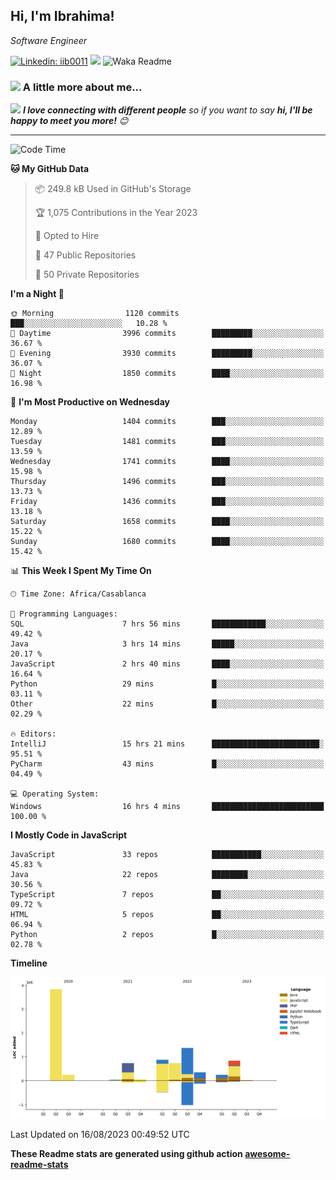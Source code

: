 <h2>Hi, I'm Ibrahima! </h2>
<p><em>Software Engineer 
</em></p>


[![Linkedin: iib0011](https://img.shields.io/badge/-iib0011-blue?style=flat-square&logo=Linkedin&logoColor=white&link=https://www.linkedin.com/in/iib0011/)](https://www.linkedin.com/in/iib0011/)
![](https://visitor-badge.glitch.me/badge?page_id=iib0011)
![Waka Readme](https://github.com/iib0011/iib0011/workflows/Waka%20Readme/badge.svg)


### <img src="https://media.giphy.com/media/VgCDAzcKvsR6OM0uWg/giphy.gif" width="50"> A little more about me...  


<img src="https://media.giphy.com/media/LnQjpWaON8nhr21vNW/giphy.gif" width="60"> <em><b>I love connecting with different people</b> so if you want to say <b>hi, I'll be happy to meet you more!</b> 😊</em>

---
<!--START_SECTION:waka-->
![Code Time](http://img.shields.io/badge/Code%20Time-2%2C415%20hrs%2016%20mins-blue)

**🐱 My GitHub Data** 

> 📦 249.8 kB Used in GitHub's Storage 
 > 
> 🏆 1,075 Contributions in the Year 2023
 > 
> 💼 Opted to Hire
 > 
> 📜 47 Public Repositories 
 > 
> 🔑 50 Private Repositories 
 > 
**I'm a Night 🦉** 

```text
🌞 Morning                1120 commits        ███░░░░░░░░░░░░░░░░░░░░░░   10.28 % 
🌆 Daytime                3996 commits        █████████░░░░░░░░░░░░░░░░   36.67 % 
🌃 Evening                3930 commits        █████████░░░░░░░░░░░░░░░░   36.07 % 
🌙 Night                  1850 commits        ████░░░░░░░░░░░░░░░░░░░░░   16.98 % 
```
📅 **I'm Most Productive on Wednesday** 

```text
Monday                   1404 commits        ███░░░░░░░░░░░░░░░░░░░░░░   12.89 % 
Tuesday                  1481 commits        ███░░░░░░░░░░░░░░░░░░░░░░   13.59 % 
Wednesday                1741 commits        ████░░░░░░░░░░░░░░░░░░░░░   15.98 % 
Thursday                 1496 commits        ███░░░░░░░░░░░░░░░░░░░░░░   13.73 % 
Friday                   1436 commits        ███░░░░░░░░░░░░░░░░░░░░░░   13.18 % 
Saturday                 1658 commits        ████░░░░░░░░░░░░░░░░░░░░░   15.22 % 
Sunday                   1680 commits        ████░░░░░░░░░░░░░░░░░░░░░   15.42 % 
```


📊 **This Week I Spent My Time On** 

```text
🕑︎ Time Zone: Africa/Casablanca

💬 Programming Languages: 
SQL                      7 hrs 56 mins       ████████████░░░░░░░░░░░░░   49.42 % 
Java                     3 hrs 14 mins       █████░░░░░░░░░░░░░░░░░░░░   20.17 % 
JavaScript               2 hrs 40 mins       ████░░░░░░░░░░░░░░░░░░░░░   16.64 % 
Python                   29 mins             █░░░░░░░░░░░░░░░░░░░░░░░░   03.11 % 
Other                    22 mins             █░░░░░░░░░░░░░░░░░░░░░░░░   02.29 % 

🔥 Editors: 
IntelliJ                 15 hrs 21 mins      ████████████████████████░   95.51 % 
PyCharm                  43 mins             █░░░░░░░░░░░░░░░░░░░░░░░░   04.49 % 

💻 Operating System: 
Windows                  16 hrs 4 mins       █████████████████████████   100.00 % 
```

**I Mostly Code in JavaScript** 

```text
JavaScript               33 repos            ███████████░░░░░░░░░░░░░░   45.83 % 
Java                     22 repos            ████████░░░░░░░░░░░░░░░░░   30.56 % 
TypeScript               7 repos             ██░░░░░░░░░░░░░░░░░░░░░░░   09.72 % 
HTML                     5 repos             ██░░░░░░░░░░░░░░░░░░░░░░░   06.94 % 
Python                   2 repos             █░░░░░░░░░░░░░░░░░░░░░░░░   02.78 % 
```



**Timeline**

![Lines of Code chart](https://raw.githubusercontent.com/iib0011/iib0011/master/assets/bar_graph.png)


 Last Updated on 16/08/2023 00:49:52 UTC
<!--END_SECTION:waka-->

**These Readme stats are generated using github action [awesome-readme-stats](https://github.com/iib0011/waka-readme-stats)**
